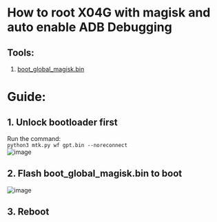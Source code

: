 # How to root X04G with magisk and auto enable ADB Debugging

## Tools:
1. [boot_global_magisk.bin]()

# Guide:

## 1. **Unlock bootloader first**  
   Run the command:  
   `python3 mtk.py wf gpt.bin --noreconnect`  
   ![image](https://github.com/user-attachments/assets/56cb3164-a6d8-4d74-a709-0b957f3a0bec)

## 2. **Flash boot_global_magisk.bin to boot**  
   ![image](https://github.com/user-attachments/assets/9800ed60-7ccd-42ca-ab05-8ade2f6ca409)

## 3. Reboot
